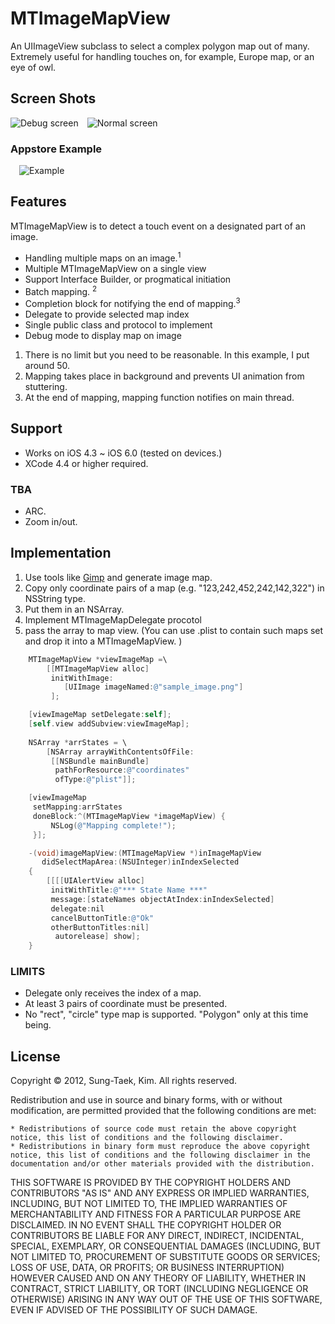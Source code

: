# MTImageMapView

An UIImageView subclass to select a complex polygon map out of many.<br/>
Extremely useful for handling touches on, for example, Europe map, or an eye of owl.


## Screen Shots
<img 
src="http://blog.colorfulglue.com/wp-content/uploads/2012/10/debug.png" alt="Debug screen" title="Debug screen" style="float:left;display:block;">
<img src="http://blog.colorfulglue.com/wp-content/uploads/2012/10/normal.png" alt="Normal screen" title="Normal screen" style="float:left;display:block;margin-left:1em;">
<br/>

### Appstore Example
<img src="http://a1.mzstatic.com/us/r1000/085/Purple/v4/fe/12/1a/fe121a75-6750-4b12-78a4-49a7dba40d77/mzl.imsprsjs.320x480-75.jpg" alt="Example" title="Example" style="float:left;display:block;margin-left:1em;">
<br/>

## Features

MTImageMapView is to detect a touch event on a designated part of an image.

- Handling multiple maps on an image.<sup>1</sup> 
- Multiple MTImageMapView on a single view
- Support Interface Builder, or progmatical initiation
- Batch mapping. <sup>2</sup> 
- Completion block for notifying the end of mapping.<sup>3</sup> 
- Delegate to provide selected map index
- Single public class and protocol to implement
- Debug mode to display map on image

<ol>
	<li>There is no limit but you need to be reasonable. In this example, I put around 50.</li>
	<li>Mapping takes place in background and prevents UI animation from stuttering.</li>
	<li>At the end of mapping, mapping function notifies on main thread.</li>
</ol>

## Support

- Works on iOS 4.3 ~ iOS 6.0 (tested on devices.)
- XCode 4.4 or higher required.

### TBA
- ARC.
- Zoom in/out.

## Implementation
1. Use tools like [Gimp](http://www.gimp.org/) and generate image map.
2. Copy only coordinate pairs of a map (e.g. "123,242,452,242,142,322") in NSString type.
3. Put them in an NSArray.
4. Implement MTImageMapDelegate procotol
5. pass the array to map view.
   (You can use .plist to contain such maps set and drop it into a MTImageMapView. )

```objective-c
    MTImageMapView *viewImageMap =\
        [[MTImageMapView alloc]
         initWithImage:
            [UIImage imageNamed:@"sample_image.png"]
         ];

    [viewImageMap setDelegate:self];
    [self.view addSubview:viewImageMap];
    
    NSArray *arrStates = \
        [NSArray arrayWithContentsOfFile:
         [[NSBundle mainBundle]
          pathForResource:@"coordinates"
          ofType:@"plist"]];

    [viewImageMap
     setMapping:arrStates
     doneBlock:^(MTImageMapView *imageMapView) {
         NSLog(@"Mapping complete!");
     }];
```

```objective-c
	-(void)imageMapView:(MTImageMapView *)inImageMapView
	   didSelectMapArea:(NSUInteger)inIndexSelected
	{
	    [[[[UIAlertView alloc]
	     initWithTitle:@"*** State Name ***"
	     message:[stateNames objectAtIndex:inIndexSelected]
	     delegate:nil
	     cancelButtonTitle:@"Ok"
	     otherButtonTitles:nil]
	      autorelease] show];
	}
```
### LIMITS
- Delegate only receives the index of a map.
- At least 3 pairs of coordinate must be presented.
- No "rect", "circle" type map is supported. "Polygon" only at this time being.


## License
Copyright © 2012, Sung-Taek, Kim. All rights reserved.

Redistribution and use in source and binary forms, with or without modification, are permitted provided that the following conditions are met:

<pre><code>* Redistributions of source code must retain the above copyright notice, this list of conditions and the following disclaimer.
* Redistributions in binary form must reproduce the above copyright notice, this list of conditions and the following disclaimer in the documentation and/or other materials provided with the distribution.
</code></pre>

THIS SOFTWARE IS PROVIDED BY THE COPYRIGHT HOLDERS AND CONTRIBUTORS "AS IS" AND ANY EXPRESS OR IMPLIED WARRANTIES, INCLUDING, BUT NOT LIMITED TO, THE IMPLIED WARRANTIES OF MERCHANTABILITY AND FITNESS FOR A PARTICULAR PURPOSE ARE DISCLAIMED. IN NO EVENT SHALL THE COPYRIGHT HOLDER OR CONTRIBUTORS BE LIABLE FOR ANY DIRECT, INDIRECT, INCIDENTAL, SPECIAL, EXEMPLARY, OR CONSEQUENTIAL DAMAGES (INCLUDING, BUT NOT LIMITED TO, PROCUREMENT OF SUBSTITUTE GOODS OR SERVICES; LOSS OF USE, DATA, OR PROFITS; OR BUSINESS INTERRUPTION) HOWEVER CAUSED AND ON ANY THEORY OF LIABILITY, WHETHER IN CONTRACT, STRICT LIABILITY, OR TORT (INCLUDING NEGLIGENCE OR OTHERWISE) ARISING IN ANY WAY OUT OF THE USE OF THIS SOFTWARE, EVEN IF ADVISED OF THE POSSIBILITY OF SUCH DAMAGE.